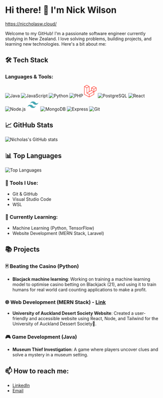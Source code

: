 # Hi there! 👋 I'm Nick Wilson

https://niccholasw.cloud/

Welcome to my GitHub! I'm a passionate software engineer currently studying in New Zealand. I love solving problems, building projects, and learning new technologies. Here's a bit about me:


## 🛠 Tech Stack

### Languages & Tools:

<p align="left">
  <!-- Java -->
  <img src="https://cdn.jsdelivr.net/gh/devicons/devicon/icons/java/java-original.svg" alt="Java" width="40" height="40"/>
  <!-- JavaScript -->
  <img src="https://cdn.jsdelivr.net/gh/devicons/devicon/icons/javascript/javascript-original.svg" alt="JavaScript" width="40" height="40"/>
  <!-- Python -->
  <img src="https://cdn.jsdelivr.net/gh/devicons/devicon/icons/python/python-original.svg" alt="Python" width="40" height="40"/>
  <!-- PHP -->
  <img src="https://cdn.jsdelivr.net/gh/devicons/devicon/icons/php/php-original.svg" alt="PHP" width="40" height="40"/>
  <!-- Laravel -->
  <img src="Laravel.svg.svg" alt="Laravel" width="40" height="40"/>
  <!-- PostgreSQL -->
  <img src="https://cdn.jsdelivr.net/gh/devicons/devicon/icons/postgresql/postgresql-original.svg" alt="PostgreSQL" width="40" height="40"/>
  <!-- React -->
  <img src="https://cdn.jsdelivr.net/gh/devicons/devicon/icons/react/react-original.svg" alt="React" width="40" height="40"/>
  <!-- Node.js -->
  <img src="https://cdn.jsdelivr.net/gh/devicons/devicon/icons/nodejs/nodejs-original.svg" alt="Node.js" width="40" height="40"/>
  <!-- Tailwind CSS -->
  <img src="tailwind-svgrepo-com.svg" alt="Tailwind CSS" width="40" height="40"/>
  <!-- MongoDB -->
  <img src="https://cdn.jsdelivr.net/gh/devicons/devicon/icons/mongodb/mongodb-original.svg" alt="MongoDB" width="40" height="40"/>
  <!-- Express -->
  <img src="https://cdn.jsdelivr.net/gh/devicons/devicon/icons/express/express-original.svg" alt="Express" width="40" height="40"/>
  <!-- Git -->
  <img src="https://cdn.jsdelivr.net/gh/devicons/devicon/icons/git/git-original.svg" alt="Git" width="40" height="40"/>
</p>

## 📈 GitHub Stats

![Nicholas's GitHub stats](https://github-readme-stats.vercel.app/api?username=niccholasw&show_icons=true&theme=dracula)

## 📊 Top Languages

![Top Languages](https://github-readme-stats.vercel.app/api/top-langs/?username=niccholasw&layout=compact&theme=dracula)

### 🧰 Tools I Use:

- Git & GitHub
- Visual Studio Code
- WSL

### 🌱 Currently Learning:

- Machine Learning (Python, TensorFlow)
- Website Development (MERN Stack, Laravel)

## 📚 Projects

### 🃏 Beating the Casino (Python)

- **Blacjack machine learning**: Working on training a machine learning model to optimise casino betting on Blackjack (21), and using it to train humans for real world card counting applications to make a profit.

### 🌐 Web Development (MERN Stack) - [Link](https://desserts.wdcc.co.nz/)

- **University of Auckland Desert Society Website**: Created a user-friendly and accessible website using React, Node, and Tailwind for the University of Auckland Dessert Society🍩.

### 🎮 Game Development (Java)

- **Museum Thief Investigation**: A game where players uncover clues and solve a mystery in a museum setting.

## 📫 How to reach me:

- [LinkedIn](https://www.linkedin.com/in/nicholaswww/)
- [Email](mailto:nwilson34538@gmail.com)
